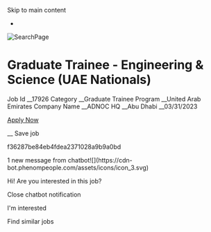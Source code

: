 Skip to main content

-

![SearchPage](https://cdn.phenompeople.com/CareerConnectResources/AGLAGPAE/images/SearchPage-1673945247989.jpg)

# Graduate Trainee - Engineering & Science (UAE Nationals)

Job Id __17926 Category __Graduate Trainee Program __United Arab Emirates
Company Name __ADNOC HQ __Abu Dhabi __03/31/2023

[ Apply Now
](https://jobs.adnoc.ae/us/en/apply?jobSeqNo=AGLAGPAE17926EXTERNALENUS)

__ Save job

f36287be84eb4fdea2371028a9b9a0bd

1 new message from chatbot![](https://cdn-
bot.phenompeople.com/assets/icons/icon_3.svg)

Hi! Are you interested in this job?

Close chatbot notification

I'm interested

Find similar jobs


